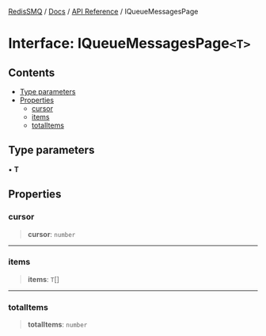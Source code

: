 [RedisSMQ](../../../README.md) / [Docs](../../README.md) / [API Reference](../README.md) / IQueueMessagesPage

# Interface: IQueueMessagesPage`<T>`

## Contents

- [Type parameters](IQueueMessagesPage.md#type-parameters)
- [Properties](IQueueMessagesPage.md#properties)
  - [cursor](IQueueMessagesPage.md#cursor)
  - [items](IQueueMessagesPage.md#items)
  - [totalItems](IQueueMessagesPage.md#totalitems)

## Type parameters

▪ **T**

## Properties

### cursor

> **cursor**: `number`

***

### items

> **items**: `T`[]

***

### totalItems

> **totalItems**: `number`

